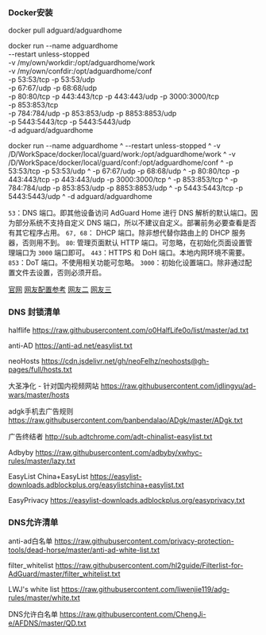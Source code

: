 ### Docker安装
docker pull adguard/adguardhome

docker run --name adguardhome\
--restart unless-stopped\
-v /my/own/workdir:/opt/adguardhome/work\
-v /my/own/confdir:/opt/adguardhome/conf\
-p 53:53/tcp -p 53:53/udp\
-p 67:67/udp -p 68:68/udp\
-p 80:80/tcp -p 443:443/tcp -p 443:443/udp -p 3000:3000/tcp\
-p 853:853/tcp\
-p 784:784/udp -p 853:853/udp -p 8853:8853/udp\
-p 5443:5443/tcp -p 5443:5443/udp\
-d adguard/adguardhome

docker run --name adguardhome ^
--restart unless-stopped ^
-v /D/WorkSpace/docker/local/guard/work:/opt/adguardhome/work ^
-v /D/WorkSpace/docker/local/guard/conf:/opt/adguardhome/conf ^
-p 53:53/tcp -p 53:53/udp ^
-p 67:67/udp -p 68:68/udp ^
-p 80:80/tcp -p 443:443/tcp -p 443:443/udp -p 3000:3000/tcp ^
-p 853:853/tcp ^
-p 784:784/udp -p 853:853/udp -p 8853:8853/udp ^
-p 5443:5443/tcp -p 5443:5443/udp ^
-d adguard/adguardhome

`53`：DNS 端口。即其他设备访问 AdGuard Home 进行 DNS 解析的默认端口。因为部分系统不支持自定义 DNS 端口，所以不建议自定义。部署前务必要查看是否有其它程序占用。
`67, 68`： DHCP 端口。除非想代替你路由上的 DHCP 服务器，否则用不到。
`80`: 管理页面默认 HTTP 端口。可忽略，在初始化页面设置管理端口为 `3000` 端口即可。
`443`：HTTPS 和 DoH 端口。本地内网环境不需要。
`853`：DoT 端口。不使用相关功能可忽略。
`3000`：初始化设置端口。除非通过配置文件去设置，否则必须开启。

[官网](https://adguard.com/kb/zh-CN/)
[网友配置参考](https://isedu.top/index.php/archives/23/)
[网友二](https://sspai.com/post/63088)
[网友三](https://suadnim.com/?p=313)

### DNS 封锁清单
halflife
https://raw.githubusercontent.com/o0HalfLife0o/list/master/ad.txt

anti-AD
https://anti-ad.net/easylist.txt

neoHosts
https://cdn.jsdelivr.net/gh/neoFelhz/neohosts@gh-pages/full/hosts.txt

大圣净化 - 针对国内视频网站
https://raw.githubusercontent.com/jdlingyu/ad-wars/master/hosts

adgk手机去广告规则
https://raw.githubusercontent.com/banbendalao/ADgk/master/ADgk.txt

广告终结者
http://sub.adtchrome.com/adt-chinalist-easylist.txt

Adbyby
https://raw.githubusercontent.com/adbyby/xwhyc-rules/master/lazy.txt

EasyList China+EasyList
https://easylist-downloads.adblockplus.org/easylistchina+easylist.txt

EasyPrivacy
https://easylist-downloads.adblockplus.org/easyprivacy.txt

### DNS允许清单

anti-ad白名单
https://raw.githubusercontent.com/privacy-protection-tools/dead-horse/master/anti-ad-white-list.txt

filter_whitelist
https://raw.githubusercontent.com/hl2guide/Filterlist-for-AdGuard/master/filter_whitelist.txt

LWJ's white list
https://raw.githubusercontent.com/liwenjie119/adg-rules/master/white.txt

DNS允许白名单
https://raw.githubusercontent.com/ChengJi-e/AFDNS/master/QD.txt